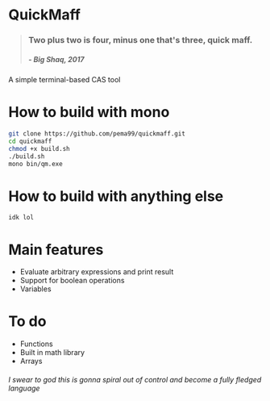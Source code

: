 # QuickMaff
> ### Two plus two is four, minus one that's three, quick maff.
> ##### - Big Shaq, 2017

A simple terminal-based CAS tool

# How to build with mono
```sh
git clone https://github.com/pema99/quickmaff.git
cd quickmaff
chmod +x build.sh
./build.sh
mono bin/qm.exe
```

# How to build with anything else
```
idk lol
```

# Main features
- Evaluate arbitrary expressions and print result
- Support for boolean operations
- Variables

# To do
- Functions
- Built in math library
- Arrays

###### I swear to god this is gonna spiral out of control and become a fully fledged language

